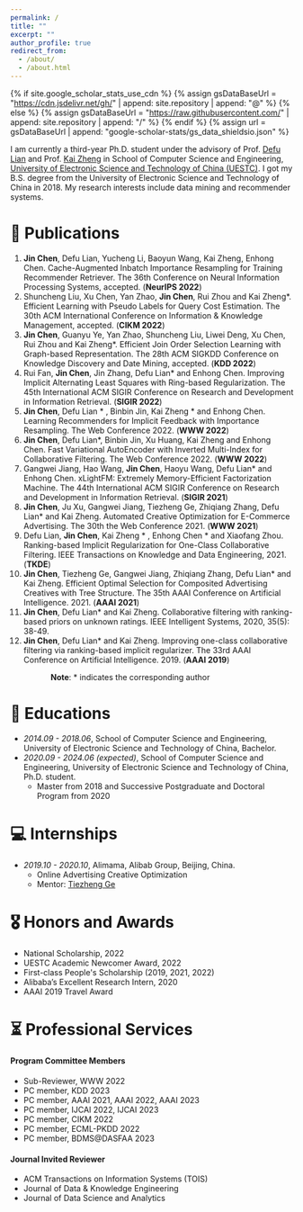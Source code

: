 ```yaml
---
permalink: /
title: ""
excerpt: ""
author_profile: true
redirect_from: 
  - /about/
  - /about.html
---
```


{% if site.google_scholar_stats_use_cdn %}
{% assign gsDataBaseUrl = "https://cdn.jsdelivr.net/gh/" | append: site.repository | append: "@" %}
{% else %}
{% assign gsDataBaseUrl = "https://raw.githubusercontent.com/" | append: site.repository | append: "/" %}
{% endif %}
{% assign url = gsDataBaseUrl | append: "google-scholar-stats/gs_data_shieldsio.json" %}

<span class='anchor' id='about-me'></span>

I am currently a third-year Ph.D. student under the advisory of Prof. [Defu Lian](http://staff.ustc.edu.cn/~liandefu/) and Prof. [Kai Zheng](https://zheng-kai.com/) in School of Computer Science and Engineering, [University of Electronic Science and Technology of China (UESTC)](https://www.uestc.edu.cn/). I got my B.S. degree from the University of Electronic Science and Technology of China in 2018. My research interests include data mining and recommender systems.





<!-- # 🔥 News
- *2022.02*: &nbsp;🎉🎉 Lorem ipsum dolor sit amet, consectetur adipiscing elit. Vivamus ornare aliquet ipsum, ac tempus justo dapibus sit amet. 
- *2022.02*: &nbsp;🎉🎉 Lorem ipsum dolor sit amet, consectetur adipiscing elit. Vivamus ornare aliquet ipsum, ac tempus justo dapibus sit amet.  -->

# 📝 Publications 
1. **Jin Chen**, Defu Lian, Yucheng Li, Baoyun Wang, Kai Zheng, Enhong Chen. Cache-Augmented Inbatch Importance Resampling for Training Recommender Retriever. The 36th Conference on Neural Information Processing Systems, accepted. (**NeurIPS 2022**)
1. Shuncheng Liu, Xu Chen, Yan Zhao, **Jin Chen**, Rui Zhou and Kai Zheng*. Efficient Learning with Pseudo Labels for Query Cost Estimation. The 30th ACM International Conference on Information & Knowledge Management, accepted. (**CIKM 2022**)
1. **Jin Chen**, Guanyu Ye, Yan Zhao, Shuncheng Liu, Liwei Deng, Xu Chen, Rui Zhou and Kai Zheng*. Efficient Join Order Selection Learning with Graph-based Representation. The 28th ACM SIGKDD Conference on Knowledge Discovery and Date Mining, accepted. (**KDD 2022**)
2. Rui Fan, **Jin Chen**, Jin Zhang, Defu Lian* and Enhong Chen. Improving Implicit Alternating Least Squares with Ring-based Regularization. The 45th International ACM SIGIR Conference on Research and Development in Information Retrieval. (**SIGIR 2022**) 
4. **Jin Chen**, Defu Lian * , Binbin Jin, Kai Zheng * and Enhong Chen. Learning Recommenders for Implicit Feedback with Importance Resampling. The Web Conference 2022. (**WWW 2022**)
5. **Jin Chen**, Defu Lian*, Binbin Jin, Xu Huang, Kai Zheng and Enhong Chen. Fast Variational AutoEncoder with Inverted Multi-Index for Collaborative Filtering. The Web Conference 2022. (**WWW 2022**)
6. Gangwei Jiang, Hao Wang, **Jin Chen**, Haoyu Wang, Defu Lian* and Enhong Chen. xLightFM: Extremely Memory-Efficient Factorization Machine. The 44th International ACM SIGIR Conference on Research and Development in Information Retrieval. (**SIGIR 2021**)
7. **Jin Chen**, Ju Xu, Gangwei Jiang, Tiezheng Ge, Zhiqiang Zhang, Defu Lian* and Kai Zheng. Automated Creative Optimization for E-Commerce Advertising. The 30th the Web Conference 2021. (**WWW 2021**)
8. Defu Lian, **Jin Chen**, Kai Zheng * , Enhong Chen *  and Xiaofang Zhou. Ranking-based Implicit Regularization for One-Class Collaborative Filtering. IEEE Transactions on Knowledge and Data Engineering, 2021. (**TKDE**)
9. **Jin Chen**, Tiezheng Ge, Gangwei Jiang, Zhiqiang Zhang, Defu Lian* and Kai Zheng. Efficient Optimal Selection for Composited Advertising Creatives with Tree Structure. The 35th AAAI Conference on Artificial Intelligence. 2021. (**AAAI 2021**)
10. **Jin Chen**, Defu Lian* and Kai Zheng. Collaborative filtering with ranking-based priors on unknown ratings. IEEE Intelligent Systems, 2020, 35(5): 38-49.
11. **Jin Chen**, Defu Lian* and Kai Zheng. Improving one-class collaborative filtering via ranking-based implicit regularizer. The 33rd AAAI Conference on Artificial Intelligence. 2019. (**AAAI 2019**)

&emsp; &emsp; &emsp; &emsp; **Note**: * indicates the corresponding author

# 📖 Educations

- *2014.09 - 2018.06*, School of Computer Science and Engineering, University of Electronic Science and Technology of China, Bachelor. 
- *2020.09 - 2024.06 (expected)*, School of Computer Science and Engineering, University of Electronic Science and Technology of China, Ph.D. student.
  - Master from 2018 and Successive Postgraduate and Doctoral Program from 2020

# 💻 Internships

- *2019.10 - 2020.10*, Alimama, Alibab Group, Beijing, China.
  - Online Advertising Creative Optimization
  - Mentor: [Tiezheng Ge](https://scholar.google.com/citations?user=db5ZTlMAAAAJ&hl=en)

# 🎖 Honors and Awards

- National Scholarship, 2022
- UESTC Academic Newcomer Award, 2022
- First-class People's Scholarship (2019, 2021, 2022)
- Alibaba’s Excellent Research Intern, 2020
- AAAI 2019 Travel Award

# ⏳ Professional Services

#### Program Committee Members
- Sub-Reviewer, WWW 2022
- PC member, KDD 2023
- PC member, AAAI 2021, AAAI 2022, AAAI 2023
- PC member, IJCAI 2022, IJCAI 2023
- PC member, CIKM 2022
- PC member, ECML-PKDD 2022
- PC member, BDMS@DASFAA 2023

#### Journal Invited Reviewer
- ACM Transactions on Information Systems (TOIS)
- Journal of Data & Knowledge Engineering
- Journal of Data Science and Analytics

<!-- # 📆 Research Experience

#### Ranking-based Implicit Regularization for One-class collaborative filtering
+ Propose a ranking-based regularizer for one-class collaborative filtering by hypothesizing that users’ preference scores for uninteracted items should not deviate a lot from each other.
+ The research has been accepted by AAAI 2019, TKDE 2021.

#### Advertising Creative Optimization <font size="3">(Alibaba Innovative Research, Alimama Group) </font>
+ Lead and accomplish the research of online advertising creative optimization.
+ Deploy the algorithm in the production environment and increase CTR by 5%.
+ The research has been accepted by AAAI 2021, WWW 2021.

#### Dynamic Negative Sampling for Recommender Systems
+ Propose a dynamic sampler via inverted multi-index. The research has been accepted by WWW 2022.
+ Design an importance resampling based sampler. The research has been accepted by WWW 2022.
+ Propose a Cache-Augmented Inbatch Importance Resampling for training recommender retrievers. The research has been submitted to NeurIPS 2022.

#### Join Order Selection for Database Optimizer <font size="3"> (Huawei Cloud Database Innovation Lab) </font>
+ Lead and accomplish the research of RL-based Join Order Selection.
+ The research has been accepted by KDD 2022. -->
